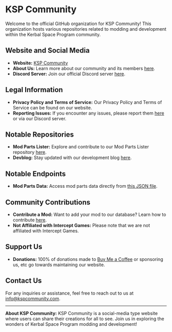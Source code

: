 # KSP Community

Welcome to the official GitHub organization for KSP Community! This organization hosts various repositories related to modding and development within the Kerbal Space Program community.

## Website and Social Media

- **Website:** [KSP Community](https://kspcommunity.com)
- **About Us:** Learn more about our community and its members [here](https://kspcommunity.com/about).
- **Discord Server:** Join our official Discord server [here](https://discord.gg/YCZ5YhQQ8A).

## Legal Information

- **Privacy Policy and Terms of Service:** Our Privacy Policy and Terms of Service can be found on our website.
- **Reporting Issues:** If you encounter any issues, please report them [here](https://kspcommunity.com/report) or via our Discord server.

## Notable Repositories

- **Mod Parts Lister:** Explore and contribute to our Mod Parts Lister repository [here](https://github.com/kspcommunity/Mod-Parts-Lister).
- **Devblog:** Stay updated with our development blog [here](https://github.com/kspcommunity/devblog).
  
## Notable Endpoints
- **Mod Parts Data:** Access mod parts data directly from [this JSON file](https://mod-parts.kspcommunity.com/data.json).

## Community Contributions

- **Contribute a Mod:** Want to add your mod to our database? Learn how to contribute [here](https://kspcommunity.com/contributemod).
- **Not Affiliated with Intercept Games:** Please note that we are not affiliated with Intercept Games.

## Support Us

- **Donations:** 100% of donations made to [Buy Me a Coffee](https://www.buymeacoffee.com/g9aerospace) or sponsoring us, etc go towards maintaining our website.

## Contact Us

For any inquiries or assistance, feel free to reach out to us at [info@kspcommunity.com](mailto:info@kspcommunity.com).

---

**About KSP Community:**
KSP Community is a social-media type website where users can share their creations for all to see. Join us in exploring the wonders of Kerbal Space Program modding and development!
